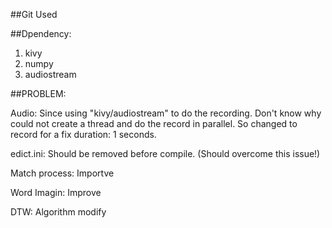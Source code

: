 ##Git Used

##Dpendency:

1. kivy
2. numpy
3. audiostream



##PROBLEM:

Audio:
    Since using "kivy/audiostream" to do the recording. Don't know why could not create a thread and do the record in parallel. 
    So changed to record for a fix duration: 1 seconds.

edict.ini:
    Should be removed before compile. (Should overcome this issue!)

Match process:
    Importve

Word Imagin:
    Improve

DTW:
    Algorithm modify







